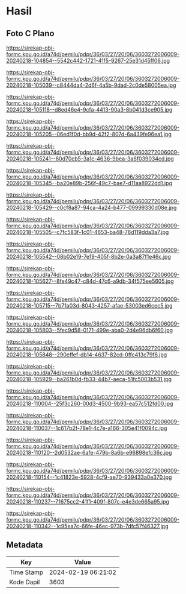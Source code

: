 # Hasil

## Foto C Plano

https://sirekap-obj-formc.kpu.go.id/a74d/pemilu/pdpr/36/03/27/20/06/3603272006009-20240218-104854--5542c442-1721-41f5-9267-25e31d45ff06.jpg

https://sirekap-obj-formc.kpu.go.id/a74d/pemilu/pdpr/36/03/27/20/06/3603272006009-20240218-105039--c8444da4-2d6f-4a5b-9dad-2c0de58005ea.jpg

https://sirekap-obj-formc.kpu.go.id/a74d/pemilu/pdpr/36/03/27/20/06/3603272006009-20240218-105118--d8ed46e4-9cfa-4413-90a3-8b041d3ce905.jpg

https://sirekap-obj-formc.kpu.go.id/a74d/pemilu/pdpr/36/03/27/20/06/3603272006009-20240218-105205--06ed1f0d-bb9d-42f2-807d-6a439fe96ea1.jpg

https://sirekap-obj-formc.kpu.go.id/a74d/pemilu/pdpr/36/03/27/20/06/3603272006009-20240218-105241--60d70cb5-3a1c-4636-9bea-3a6f039034cd.jpg

https://sirekap-obj-formc.kpu.go.id/a74d/pemilu/pdpr/36/03/27/20/06/3603272006009-20240218-105345--ba20e89b-256f-49c7-bae7-d11aa8922dd1.jpg

https://sirekap-obj-formc.kpu.go.id/a74d/pemilu/pdpr/36/03/27/20/06/3603272006009-20240218-105429--c0cf8a87-94ca-4a24-b477-09999330d08e.jpg

https://sirekap-obj-formc.kpu.go.id/a74d/pemilu/pdpr/36/03/27/20/06/3603272006009-20240218-105505--c7fc583f-1c01-4653-ba48-76d119dda3a7.jpg

https://sirekap-obj-formc.kpu.go.id/a74d/pemilu/pdpr/36/03/27/20/06/3603272006009-20240218-105542--08b02e19-7e19-405f-8b2e-0a3a87f1e46c.jpg

https://sirekap-obj-formc.kpu.go.id/a74d/pemilu/pdpr/36/03/27/20/06/3603272006009-20240218-105627--8fe49c47-c84d-47c6-a9db-34f575ee5605.jpg

https://sirekap-obj-formc.kpu.go.id/a74d/pemilu/pdpr/36/03/27/20/06/3603272006009-20240218-105715--7b71a03d-8043-4257-afae-53003ed6cec5.jpg

https://sirekap-obj-formc.kpu.go.id/a74d/pemilu/pdpr/36/03/27/20/06/3603272006009-20240218-105803--5fec9d58-0171-499e-aba0-2d4e96db6f60.jpg

https://sirekap-obj-formc.kpu.go.id/a74d/pemilu/pdpr/36/03/27/20/06/3603272006009-20240218-105848--290effef-db14-4637-82cd-0ffc413c79f6.jpg

https://sirekap-obj-formc.kpu.go.id/a74d/pemilu/pdpr/36/03/27/20/06/3603272006009-20240218-105929--ba261b0d-fb33-44b7-aeca-51fc5003b531.jpg

https://sirekap-obj-formc.kpu.go.id/a74d/pemilu/pdpr/36/03/27/20/06/3603272006009-20240218-110004--25f3c260-00d3-4500-9b93-ea57c512fd00.jpg

https://sirekap-obj-formc.kpu.go.id/a74d/pemilu/pdpr/36/03/27/20/06/3603272006009-20240218-110037--1c617b2f-78e1-4c7e-a166-305e41f0094c.jpg

https://sirekap-obj-formc.kpu.go.id/a74d/pemilu/pdpr/36/03/27/20/06/3603272006009-20240218-110120--2d0532ae-6afe-479b-8a6b-e96898efc36c.jpg

https://sirekap-obj-formc.kpu.go.id/a74d/pemilu/pdpr/36/03/27/20/06/3603272006009-20240218-110154--1c41823e-5928-4cf9-ae70-939433a0e370.jpg

https://sirekap-obj-formc.kpu.go.id/a74d/pemilu/pdpr/36/03/27/20/06/3603272006009-20240218-110237--71675cc2-41f1-409f-807c-e4e3de665a95.jpg

https://sirekap-obj-formc.kpu.go.id/a74d/pemilu/pdpr/36/03/27/20/06/3603272006009-20240218-110342--1c95ea7c-66fe-46ec-973b-7dfc57f46327.jpg


## Metadata

| Key        | Value               |
| ---------- | ------------------- |
| Time Stamp | 2024-02-19 06:21:02 |
| Kode Dapil | 3603                |



